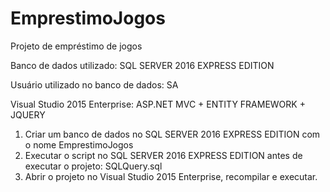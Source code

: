 # EmprestimoJogos
Projeto de empréstimo de jogos

Banco de dados utilizado: 
SQL SERVER 2016 EXPRESS EDITION

Usuário utilizado no banco de dados: 
SA

Visual Studio 2015 Enterprise: 
ASP.NET MVC + ENTITY FRAMEWORK + JQUERY

1. Criar um banco de dados no SQL SERVER 2016 EXPRESS EDITION com o nome EmprestimoJogos
2. Executar o script no SQL SERVER 2016 EXPRESS EDITION antes de executar o projeto: SQLQuery.sql
3. Abrir o projeto no Visual Studio 2015 Enterprise, recompilar e executar.
